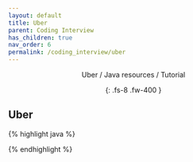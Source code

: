 ```yaml
---
layout: default
title: Uber
parent: Coding Interview
has_children: true
nav_order: 6
permalink: /coding_interview/uber
---
```

<div align="center" markdown="1">
Uber / Java resources / Tutorial

{: .fs-8 .fw-400 }
</div>

## Uber

{% highlight java %}

{% endhighlight %}